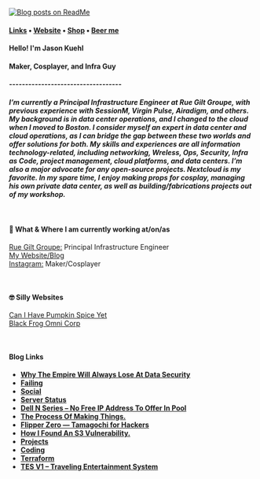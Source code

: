 
[![Blog posts on ReadMe](https://github.com/jasonkuehl/jasonkuehl/actions/workflows/blog-import.yml/badge.svg)](https://github.com/jasonkuehl/jasonkuehl/actions/workflows/blog-import.yml)

<h4> <a href="https://links.stephenajulu.com">Links</a> • <a href="https://jasonkuehl.com.com">Website</a> • <a href="https://jason-kuehl.creator-spring.com/?">Shop</a> • <a href="https://www.buymeacoffee.com/rcgfxDE">Beer me</a><h4>

<h4>Hello! I'm Jason Kuehl<h4>
<h4>Maker, Cosplayer, and Infra Guy  <h4>
<p>-----------------------------------</p>
<h5>I’m currently a Principal Infrastructure Engineer at Rue Gilt Groupe, with previous experience with SessionM, Virgin Pulse, Airadigm, and others. My background is in data center operations, and I changed to the cloud when I moved to Boston. I consider myself an expert in data center and cloud operations, as I can bridge the gap between these two worlds and offer solutions for both.
My skills and experiences are all information technology-related, including networking, Wreless, Ops, Security, Infra as Code, project management, cloud platforms, and data centers.
I’m also a major advocate for any open-source projects. Nextcloud is my favorite.
In my spare time, I enjoy making props for cosplay, managing his own private data center, as well as building/fabrications projects out of my workshop.

<p>&nbsp;&nbsp;&nbsp;&nbsp;&nbsp;</p>
<h4>💼 What & Where I am currently working at/on/as</h4>
<p>
<a href="https://ruelala.com">Rue Gilt Groupe:</a> Principal Infrastructure Engineer<br>
<a href="https://jasonkuehl.com">My Website/Blog</a><br>
<a href="https://www.instagram.com/jason.kuehl/">Instagram:</a> Maker/Cosplayer<br>
</p>
<p>&nbsp;</p>
<h4>🤓 Silly Websites</h4>
<p>
<a href="http://canihavepumpkinspiceyet.com/">Can I Have Pumpkin Spice Yet</a> <br>
<a href="http://blackfrogomnicorp.com/">Black Frog Omni Corp</a> <br></p>

<p>&nbsp;&nbsp;&nbsp;&nbsp;&nbsp;</p>

<h4>Blog Links<h4>

<!-- BLOGPOSTS:START -->
- [Why The Empire Will Always Lose At Data Security](https://jasonkuehl.com/2020/12/14/why-the-empire-will-always-loss-at-data-security/)
- [Failing](https://jasonkuehl.com/2020/03/24/failing/)
- [Social](https://jasonkuehl.com/social/)
- [Server Status](https://jasonkuehl.com/server-status/)
- [Dell N Series – No Free IP Address To Offer In Pool](https://jasonkuehl.com/2020/10/13/dell-n-series-no-free-ip-address-to-offer-in-pool/)
- [The Process Of Making Things.](https://jasonkuehl.com/2021/02/09/the-process-of-making-things/)
- [Flipper Zero — Tamagochi for Hackers](https://jasonkuehl.com/2020/08/04/flipper-zero-tamagochi-for-hackers/)
- [How I Found An S3 Vulnerability.](https://jasonkuehl.com/2020/10/15/how-i-found-an-s3-vulnerability/)
- [Projects](https://jasonkuehl.com/projects/)
- [Coding](https://jasonkuehl.com/coding/)
- [Terraform](https://jasonkuehl.com/terraform/)
- [TES V1 – Traveling Entertainment System](https://jasonkuehl.com/2021/05/23/tes-v1/)
<!-- BLOGPOSTS:END -->
